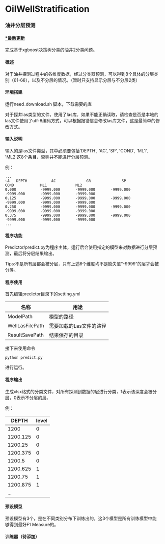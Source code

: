 # OilWellStratification

### 油井分层预测



#### <u>*最新更新</u>

完成基于xgboost决策树分类的油井2分类问题。



#### 概述

对于油井探测过程中的各维度数据，经过分类器预测，可以得到8个具体的分层类别（61-68），以及不分层的情况。（暂时只支持显示分层与不分层2类）



#### 环境搭建

运行need_download.sh 脚本，下载需要的库

对于探井las类型的文件，使用了las库，如果不能正确读取，请检查是否是本地的las文件使用了utf-8编码方式，可以根据报错信息修改las库文件，这是最简单的修改方式。



#### 输入说明

输入的是las文件类型，其中必须要包括'DEPTH', 'AC', 'SP', 'COND', 'ML1', 'ML2'这8个条目，否则并不能进行分层预测。

例：

```
...
~A   DEPTH           AC              GR              SP              COND            ML1             ML2             
0.000           -9999.000       -9999.000       -9999.000       -9999.000       -9999.000       -9999.000       
0.125           -9999.000       -9999.000       -9999.000       -9999.000       -9999.000       -9999.000       
0.250           -9999.000       -9999.000       -9999.000       -9999.000       -9999.000       -9999.000       
0.375           -9999.000       -9999.000       -9999.000       -9999.000       -9999.000       -9999.000       
...
```



#### 程序功能

Predictor/predict.py为程序主体，运行后会使用指定的模型来对数据进行分层预测，最后将分层结果输出。

Tips:不是所有层都会被分层，只有上述6个维度均不是缺失值“-9999”的层才会被分类。



#### 程序使用

首先编辑predictor目录下的setting.yml

| 名称            | 用途                    |
| --------------- | ----------------------- |
| ModelPath       | 模型的路径              |
| WellLasFilePath | 需要加载的Las文件的路径 |
| ResultSavePath  | 结果保存的目录          |

接下来使用命令

```
python predict.py
```

进行运行。



#### 程序输出

生成xlsx格式的分类文件，对所有探测到数据的层进行分类，1表示该深度会被分层，0表示不分层的层。

例：

| DEPTH    | level |
| -------- | ----- |
| 1200     | 0     |
| 1200.125 | 0     |
| 1200.25  | 0     |
| 1200.375 | 0     |
| 1200.5   | 0     |
| 1200.625 | 1     |
| 1200.75  | 1     |
| 1200.875 | 1     |
| ...      |       |



#### 预设模型

预设模型有3个，是在不同类别分布下训练出的，这3个模型是所有训练模型中能够得到最好F1 Measure的。



#### 训练器（待添加）